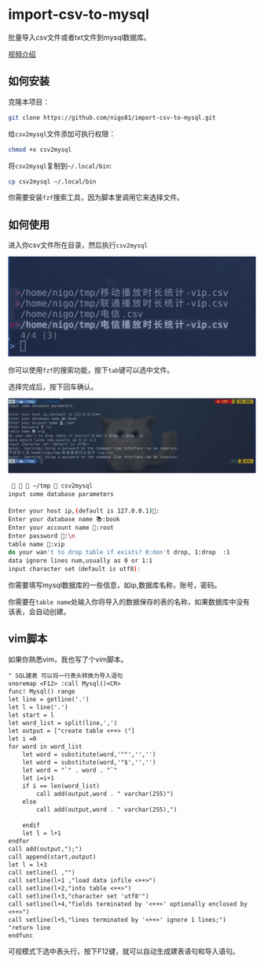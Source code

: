 # import-csv-to-mysql

批量导入csv文件或者txt文件到mysql数据库。

[视频介绍](https://www.bilibili.com/video/BV1HS4y1m748/) 

## 如何安装

克隆本项目：
```bash
git clone https://github.com/nigo81/import-csv-to-mysql.git
```

给`csv2mysql`文件添加可执行权限：

```bash
chmod +x csv2mysql
```

将`csv2mysql`复制到`~/.local/bin`:

```bash
cp csv2mysql ~/.local/bin
```

你需要安装`fzf`搜索工具，因为脚本里调用它来选择文件。

## 如何使用

进入你csv文件所在目录，然后执行`csv2mysql`


![fzf](pictures/fzf.png)

你可以使用`fzf`的搜索功能，按下`tab`键可以选中文件。

选择完成后，按下回车确认。

![shell](pictures/shell.png)

```bash
    ~/tmp  csv2mysql
input some database parameters

Enter your host ip,(default is 127.0.0.1)🔗:
Enter your database name 📚:book
Enter your account name 🥷:root
Enter password 🔑:\n
table name 📑:vip
do your wan't to drop table if exists? 0:don't drop, 1:drop  :1
data ignore lines num,usually as 0 or 1:1
input character set（default is utf8):
```
你需要填写mysql数据库的一些信息，如ip,数据库名称，账号，密码。

你需要在`table name`处输入你将导入的数据保存的表的名称，如果数据库中没有该表，会自动创建。


## vim脚本

如果你熟悉vim，我也写了个vim脚本。

```
" SQL建表 可以将一行表头转换为导入语句
vnoremap <F12> :call Mysql()<CR>
func! Mysql() range
let line = getline('.')
let l = line('.')
let start = l
let word_list = split(line,',')
let output = ["create table <++> ("]
let i =0
for word in word_list
    let word = substitute(word,'^"','','')
    let word = substitute(word,'"$','','')
    let word = "`" . word . "`"
    let i=i+1
    if i == len(word_list)
        call add(output,word . " varchar(255)")
    else
        call add(output,word . " varchar(255),")

    endif
    let l = l+1
endfor
call add(output,");")
call append(start,output)
let l = l+3
call setline(l ,"")
call setline(l+1 ,"load data infile <++>")
call setline(l+2,"into table <++>")
call setline(l+3,"character set 'utf8'")
call setline(l+4,"fields terminated by '<++>' optionally enclosed by <++>")
call setline(l+5,"lines terminated by '<++>' ignore 1 lines;")
"return line
endfunc
```

可视模式下选中表头行，按下F12键，就可以自动生成建表语句和导入语句。
